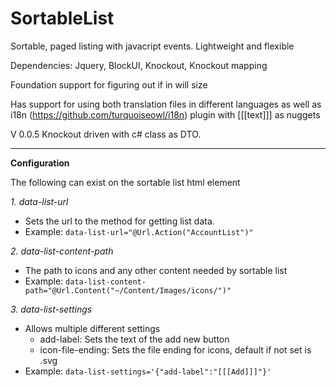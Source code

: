 # SortableList
Sortable, paged listing with javacript events. Lightweight and flexible

Dependencies: Jquery, BlockUI, Knockout, Knockout mapping

Foundation support for figuring out if in will size

Has support for using both translation files in different languages as well as i18n (https://github.com/turquoiseowl/i18n) plugin with [[[text]]] as nuggets

V 0.0.5 Knockout driven with c# class as DTO.

------------------------------------------------------------

**Configuration**

The following can exist on the sortable list html element

_1. data-list-url_
- Sets the url to the method for getting list data.
- Example: `data-list-url="@Url.Action("AccountList")"`

_2. data-list-content-path_
- The path to icons and any other content needed by sortable list
- Example: `data-list-content-path="@Url.Content("~/Content/Images/icons/")"` 

_3. data-list-settings_
- Allows multiple different settings
  * add-label: Sets the text of the add new button
  * icon-file-ending: Sets the file ending for icons, default if not set is .svg
- Example: `data-list-settings='{"add-label":"[[[Add]]]"}'`
